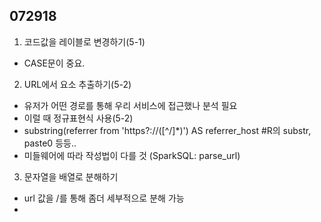 ## 072918
1. 코드값을 레이블로 변경하기(5-1)
- CASE문이 중요.
2. URL에서 요소 추출하기(5-2)
- 유저가 어떤 경로를 통해 우리 서비스에 접근했나 분석 필요
- 이럴 때 정규표현식 사용(5-2)
- substring(referrer from 'https?://([^/]*)') AS referrer_host #R의 substr, paste0 등등..
- 미들웨어에 따라 작성법이 다를 것 (SparkSQL: parse_url)
3. 문자열을 배열로 분해하기
- url 값을 /를 통해 좀더 세부적으로 분해 가능
- 
